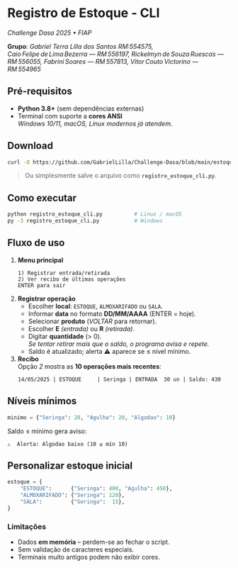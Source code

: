 # Registro de Estoque - CLI  
*Challenge Dasa 2025 • FIAP*

**Grupo**: *Gabriel Terra Lilla dos Santos RM:554575, Caio Felipe de Lima Bezerra — RM 556197, Rickelmyn de Souza Ruescas — RM 556055, Fabrini Soares — RM 557813, Vitor Couto Victorino — RM 554965*  

## Pré-requisitos
* **Python 3.8+** (sem dependências externas)  
* Terminal com suporte a **cores ANSI**  
  *Windows 10/11, macOS, Linux modernos já atendem.*

## Download
```bash
curl -O https://github.com/GabrielLilla/Challenge-Dasa/blob/main/estoque.py
```
> Ou simplesmente salve o arquivo como **`registro_estoque_cli.py`**.


## Como executar
```bash
python registro_estoque_cli.py          # Linux / macOS
py -3 registro_estoque_cli.py           # Windows
```


## Fluxo de uso
1. **Menu principal**
   ```
   1) Registrar entrada/retirada
   2) Ver recibo de últimas operações
   ENTER para sair
   ```
2. **Registrar operação**
   * Escolher **local**: `ESTOQUE`, `ALMOXARIFADO` ou `SALA`.  
   * Informar **data** no formato **DD/MM/AAAA** (ENTER = hoje).  
   * Selecionar **produto** (*VOLTAR* para retornar).  
   * Escolher **E** *(entrada)* ou **R** *(retirada)*.  
   * Digitar **quantidade** (> 0).  
     *Se tentar retirar mais que o saldo, o programa avisa e repete.*  
   * Saldo é atualizado; alerta ⚠ aparece se ≤ nível mínimo.
3. **Recibo**  
   Opção *2* mostra as **10 operações mais recentes**:  
   ```
   14/05/2025 | ESTOQUE     | Seringa | ENTRADA  30 un | Saldo: 430
   ```


## Níveis mínimos
```python
minimo = {"Seringa": 20, "Agulha": 20, "Algodao": 10}
```
Saldo ≤ mínimo gera aviso:
```
⚠  Alerta: Algodao baixo (10 ≤ mín 10)
```

## Personalizar estoque inicial
```python
estoque = {
    "ESTOQUE":      {"Seringa": 400, "Agulha": 450},
    "ALMOXARIFADO": {"Seringa": 120},
    "SALA":         {"Seringa":  15},
}
```

### Limitações
* Dados **em memória** – perdem-se ao fechar o script.  
* Sem validação de caracteres especiais.  
* Terminais muito antigos podem não exibir cores.


